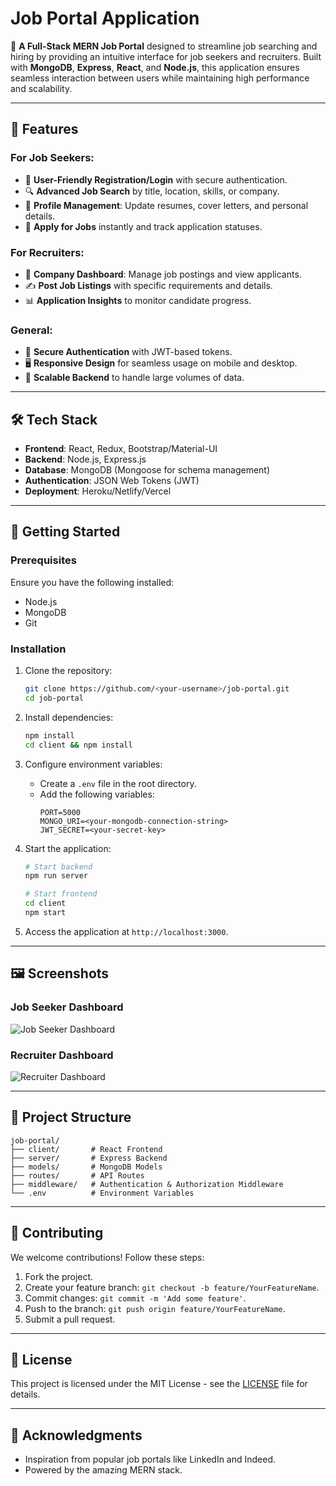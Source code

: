 # Job Portal Application  

🚀 **A Full-Stack MERN Job Portal** designed to streamline job searching and hiring by providing an intuitive interface for job seekers and recruiters. Built with **MongoDB**, **Express**, **React**, and **Node.js**, this application ensures seamless interaction between users while maintaining high performance and scalability.  

---

## 🌟 **Features**  

### For Job Seekers:  
- 📝 **User-Friendly Registration/Login** with secure authentication.  
- 🔍 **Advanced Job Search** by title, location, skills, or company.  
- 💼 **Profile Management**: Update resumes, cover letters, and personal details.  
- 📄 **Apply for Jobs** instantly and track application statuses.  

### For Recruiters:  
- 🏢 **Company Dashboard**: Manage job postings and view applicants.  
- ✍️ **Post Job Listings** with specific requirements and details.  
- 📊 **Application Insights** to monitor candidate progress.  

### General:  
- 🔐 **Secure Authentication** with JWT-based tokens.  
- 🖥️ **Responsive Design** for seamless usage on mobile and desktop.  
- 📂 **Scalable Backend** to handle large volumes of data.  

---

## 🛠️ **Tech Stack**  

- **Frontend**: React, Redux, Bootstrap/Material-UI  
- **Backend**: Node.js, Express.js  
- **Database**: MongoDB (Mongoose for schema management)  
- **Authentication**: JSON Web Tokens (JWT)  
- **Deployment**: Heroku/Netlify/Vercel  

---

## 🚀 **Getting Started**  

### Prerequisites  
Ensure you have the following installed:  
- Node.js  
- MongoDB  
- Git  

### Installation  
1. Clone the repository:  
   ```bash
   git clone https://github.com/<your-username>/job-portal.git
   cd job-portal
   ```  
2. Install dependencies:  
   ```bash
   npm install  
   cd client && npm install  
   ```  

3. Configure environment variables:  
   - Create a `.env` file in the root directory.  
   - Add the following variables:  
     ```plaintext
     PORT=5000
     MONGO_URI=<your-mongodb-connection-string>
     JWT_SECRET=<your-secret-key>
     ```  

4. Start the application:  
   ```bash
   # Start backend
   npm run server  

   # Start frontend
   cd client  
   npm start  
   ```  

5. Access the application at `http://localhost:3000`.  

---

## 🖼️ **Screenshots**  

### Job Seeker Dashboard  
![Job Seeker Dashboard](#)  

### Recruiter Dashboard  
![Recruiter Dashboard](#)  

---

## 👷 **Project Structure**  

```plaintext
job-portal/  
├── client/       # React Frontend  
├── server/       # Express Backend  
├── models/       # MongoDB Models  
├── routes/       # API Routes  
├── middleware/   # Authentication & Authorization Middleware  
└── .env          # Environment Variables  
```  

---

## 🤝 **Contributing**  
We welcome contributions! Follow these steps:  
1. Fork the project.  
2. Create your feature branch: `git checkout -b feature/YourFeatureName`.  
3. Commit changes: `git commit -m 'Add some feature'`.  
4. Push to the branch: `git push origin feature/YourFeatureName`.  
5. Submit a pull request.  

---

## 📜 **License**  
This project is licensed under the MIT License - see the [LICENSE](LICENSE) file for details.  

---

## 🙌 **Acknowledgments**  
- Inspiration from popular job portals like LinkedIn and Indeed.  
- Powered by the amazing MERN stack.  

